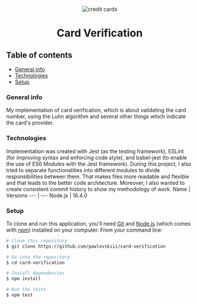 <p align="center">
<img src="https://thehustle.co/wp-content/uploads/2019/11/Spunky-Brief_2019-11-20T060248.746Z-1.jpg" alt="credit cards">
</p>
<h1 align="center">
    Card Verification
</h1
<p> </p>
    
## Table of contents
* [General info](#general-info)
* [Technologies](#technologies)
* [Setup](#setup)

### General info 
My implementation of card verification, which is about validating the card number, using the Luhn algorithm and several other things which indicate the card's provider.

### Technologies
Implementation was created with Jest (as the testing framework), ESLint (for improving syntax and enforcing code style), and babel-jest (to enable the use of ES6 Modules with the Jest framework). During this project, I also tried to separate functionalities into different modules to divide responsibilities between them. That makes files more readable and flexible and that leads to the better code architecture. Moreover, I also wanted to create consistent commit history to show my methodology of work.
Name  | Versions
--- | --- 
Node.js  | 16.4.0
### Setup
To clone and run this application, you'll need [Git](https://git-scm.com) and [Node.js](https://nodejs.org/en/download/) (which comes with [npm](http://npmjs.com)) installed on your computer. From your command line:

```bash
# Clone this repository
$ git clone https://github.com/pawlovskiii/card-verification

# Go into the repository
$ cd card-verification

# Install dependencies
$ npm install 

# Run the tests
$ npm test
```

